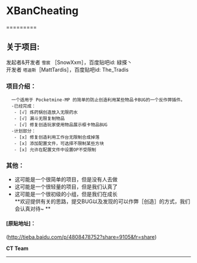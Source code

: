 # XBanCheating  
=========  
## **关于项目**:  
   发起者&开发者 `雪宸`    ［SnowXxm］，百度贴吧id: 緑搽丶  
   开发者 `塔迪斯`［MattTardis］，百度贴吧id: The_Tradis
     
###  **项目介绍**：  
      一个适用于 Pocketmine-MP 的简单的防止创造利用某些物品卡BUG的一个反作弊插件。  
      -已经完成：  
       - [√] 炼药锅创造放入无限药水  
       - [√] 漏斗无限复制物品 
       - [√] 修复创造玩家使用物品展示框卡物品BUG  
      -计划部分：  
       - [x] 修复创造利用工作台无限制合成掉落  
       - [x] 添加配置文件，可选择不限制某些方块
       - [x] 允许在配置文件中设置OP不受限制
       
### **其他**：  
* 这可能是一个很简单的项目，但是没有人去做  
* 这可能是一个很轻量的项目，但是我们认真了  
* 这可能是一个很初级的小组，但是我们在成长 </br>
**欢迎提供有关的思路，提交BUG以及发现的可以作弊［创造］的方式，我们会认真对待~  **
#### [原贴地址]：  
(http://tieba.baidu.com/p/4808478752?share=9105&fr=share) 

__CT Team__
__________

